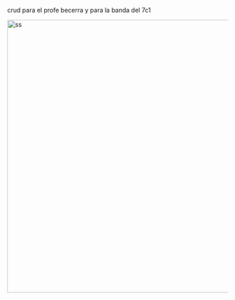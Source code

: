crud para el profe becerra y para la banda del 7c1 

<img width="624" alt="ss" src="https://github.com/vumg-z/WpfCrud/assets/43301888/0a0ffe04-75af-4812-b927-6baac74653f2">
